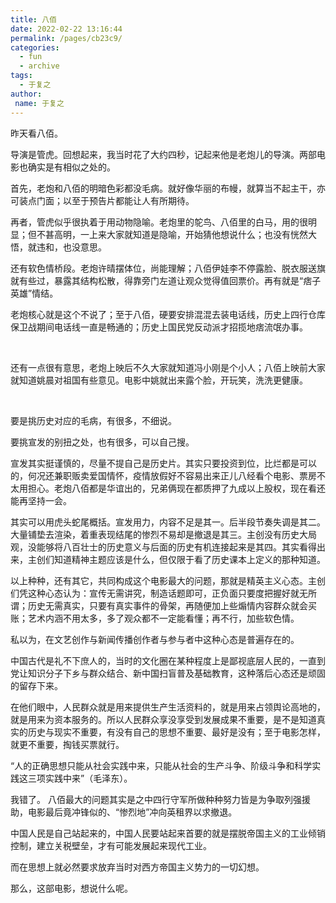 ```yaml
---
title: 八佰
date: 2022-02-22 13:16:44
permalink: /pages/cb23c9/
categories:
  - fun
  - archive
tags:
  - 于复之
author:
 name: 于复之
---
```

昨天看八佰。

 

导演是管虎。回想起来，我当时花了大约四秒，记起来他是老炮儿的导演。两部电影也确实是有相似之处的。

 

首先，老炮和八佰的明暗色彩都没毛病。就好像华丽的布幔，就算当不起主干，亦可装点门面；以至于预告片都能让人有所期待。

再者，管虎似乎很执着于用动物隐喻。老炮里的鸵鸟、八佰里的白马，用的很明显；但不甚高明，一上来大家就知道是隐喻，开始猜他想说什么；也没有恍然大悟，就违和，也没意思。

还有软色情桥段。老炮许晴摆体位，尚能理解；八佰伊娃李不停露脸、脱衣服送旗就有些过，暴露其结构松散，得靠旁门左道让观众觉得值回票价。再有就是“痞子英雄”情结。

老炮核心就是这个不说了；至于八佰，硬要安排混混去装电话线，历史上四行仓库保卫战期间电话线一直是畅通的；历史上国民党反动派才招揽地痞流氓办事。

​    

还有一点很有意思，老炮上映后不久大家就知道冯小刚是个小人；八佰上映前大家就知道姚晨对祖国有些意见。电影中姚就出来露个脸，开玩笑，洗洗更健康。

​    

要是挑历史对应的毛病，有很多，不细说。

要挑宣发的别扭之处，也有很多，可以自己搜。

宣发其实挺谨慎的，尽量不提自己是历史片。其实只要投资到位，比烂都是可以的，何况还兼职贩卖爱国情怀，疫情放假好不容易出来正儿八经看个电影、票房不太用担心。老炮八佰都是华谊出的，兄弟俩现在都质押了九成以上股权，现在看还能再坚持一会。

 

其实可以用虎头蛇尾概括。宣发用力，内容不足是其一。后半段节奏失调是其二。大量铺垫去渲染，着重表现结尾的惨烈不易却是撤退是其三。主创没有历史大局观，没能够将八百壮士的历史意义与后面的历史有机连接起来是其四。其实看得出来，主创们知道精神主题应该是什么，但仅限于看了历史课本上定义的那种知道。

 

以上种种，还有其它，共同构成这个电影最大的问题，那就是精英主义心态。主创们凭这种心态认为：宣传无需讲究，制造话题即可，正负面只要度把握好就无所谓；历史无需真实，只要有真实事件的骨架，再随便加上些煽情内容群众就会买账；艺术内涵不用太多，多了观众都不一定能看懂；再不行，加些软色情。

 

私以为，在文艺创作与新闻传播创作者与参与者中这种心态是普遍存在的。

中国古代是礼不下庶人的，当时的文化圈在某种程度上是鄙视底层人民的，一直到党让知识分子下乡与群众结合、新中国扫盲普及基础教育，这种落后心态还是顽固的留存下来。

在他们眼中，人民群众就是用来提供生产生活资料的，就是用来占领舆论高地的，就是用来为资本服务的。所以人民群众享没享受到发展成果不重要，是不是知道真实的历史与现实不重要，有没有自己的思想不重要、最好是没有；至于电影怎样，就更不重要，掏钱买票就行。

“人的正确思想只能从社会实践中来，只能从社会的生产斗争、阶级斗争和科学实践这三项实践中来”（毛泽东）。

 

我错了。
 八佰最大的问题其实是之中四行守军所做种种努力皆是为争取列强援助，电影最后竟冲锋似的、“惨烈地”冲向英租界以求撤退。


 中国人民是自己站起来的，中国人民要站起来首要的就是摆脱帝国主义的工业倾销控制，建立关税壁垒，才有可能发展起来现代工业。

 

而在思想上就必然要求放弃当时对西方帝国主义势力的一切幻想。


那么，这部电影，想说什么呢。